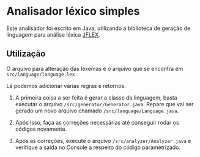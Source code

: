 # Analisador léxico simples

Este analisador foi escrito em Java, utilizando a biblioteca de geração de linguagem para análise léxica [JFLEX](https://jflex.de/).

## Utilização

O arquivo para alteração das lexemas é o arquivo que se encontra em `src/language/language.lex`

Lá podemos adicionar várias regras e retornos.

1. A primeira coisa a ser feita é gerar a classe da linguagem, basta executar o arquivo `/src/generator/Generator.java`. Repare que vai ser gerado um novo arquivo chamado `/src/language/Language.java`.

2. Após isso, faça as correções necessárias até conseguir rodar os códigos novamente.

3. Após as correções, execute o arquivo `/src/analyzer/Analyzer.java` e verifique a saída no Console a respeito do código parametrizado.
